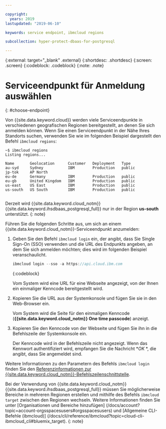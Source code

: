 ```yaml
---

copyright:
  years: 2019
lastupdated: "2019-06-10"

keywords: service endpoint, ibmcloud regions

subcollection: hyper-protect-dbaas-for-postgresql

---
```


{:external: target="_blank" .external}
{:shortdesc: .shortdesc}
{:screen: .screen}
{:codeblock: .codeblock}
{:note: .note}


# Serviceendpunkt für Anmeldung auswählen
{: #choose-endpoint}

Von {{site.data.keyword.cloud}} werden viele Serviceendpunkte in verschiedenen geografischen Regionen bereitgestellt, an denen Sie sich anmelden können.
Wenn Sie einen Serviceendpunkt in der Nähe Ihres Standorts suchen, verwenden Sie wie im folgenden Beispiel dargestellt den Befehl `ibmcloud regions`:

<pre><code class="hljs">~$ ibmcloud regions
Listing regions...

Name       Geolocation      Customer   Deployment   Type
au-syd     Sydney           IBM        Production   public
jp-tok     AP North
eu-de      Germany          IBM        Production   public
eu-gb      United Kingdom   IBM        Production   public
us-east    US East          IBM        Production   public
us-south   US South         IBM        Production   public

</code></pre>

Derzeit wird {{site.data.keyword.cloud_notm}} {{site.data.keyword.ihsdbaas_postgresql_full}} nur in der Region **us-south** unterstützt.
{: note}

Führen Sie die folgenden Schritte aus, um sich an einem {{site.data.keyword.cloud_notm}}-Serviceendpunkt anzumelden:

1. Geben Sie den Befehl `ibmcloud login` ein, der angibt, dass Sie Single Sign-On (SSO) verwenden und die URL des Endpunkts angeben, an dem Sie sich anmelden möchten; dies wird im folgenden Beispiel veranschaulicht.

      ```javascript
   ibmcloud login --sso -a https://api.cloud.ibm.com
   ```
   {:codeblock}

   Vom System wird eine URL für eine Webseite angezeigt, von der Ihnen ein einmaliger Kenncode bereitgestellt wird.

2. Kopieren Sie die URL aus der Systemkonsole und fügen Sie sie in den Web-Browser ein.

   Vom System wird die Seite für den einmaligen Kenncode (**{{site.data.keyword.cloud_notm}} One time passcode**) anzeigt.

3. Kopieren Sie den Kenncode von der Webseite und fügen Sie ihn in die Befehlszeile der Systemkonsole ein.

   Der Kenncode wird in der Befehlszeile nicht angezeigt. Wenn das Kennwort authentifiziert wird, empfangen Sie die Nachricht **OK* *, die angibt, dass Sie angemeldet sind.

Weitere Informationen zu den Parametern des Befehls `ibmcloud login` finden Sie den [Referenzinformationen zur {{site.data.keyword.cloud_notm}}-Befehlszeilenschnittstelle](/docs/cli/reference/ibmcloud?topic=cloud-cli-ibmcloud_cli#ibmcloud_login).

Bei der Verwendung von {{site.data.keyword.cloud_notm}} {{site.data.keyword.ihsdbaas_postgresql_full}} müssen Sie möglicherweise Bereiche in mehreren Regionen erstellen und mithilfe des Befehls `ibmcloud target` zwischen den Regionen wechseln. Weitere Informationen finden Sie unter [Organisationen und Bereiche hinzufügen] (/docs/account?topic=account-orgsspacesusers#orgsspacesusers) und [Allgemeine CLI-Befehle (ibmcloud)] (/docs/cli/reference/ibmcloud?topic=cloud-cli-ibmcloud_cli#bluemix_target).
{: note}
